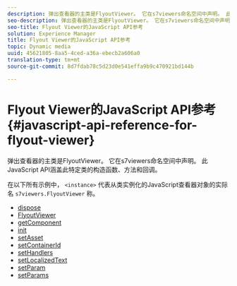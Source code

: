 ```yaml
---
description: 弹出查看器的主类是FlyoutViewer。 它在s7viewers命名空间中声明。 此JavaScript API涵盖此特定类的构造函数、方法和回调。
seo-description: 弹出查看器的主类是FlyoutViewer。 它在s7viewers命名空间中声明。 此JavaScript API涵盖此特定类的构造函数、方法和回调。
seo-title: Flyout Viewer的JavaScript API参考
solution: Experience Manager
title: Flyout Viewer的JavaScript API参考
topic: Dynamic media
uuid: 45621805-8aa5-4ced-a36a-ebecb2a606a0
translation-type: tm+mt
source-git-commit: 8d7fdab78c5d23d0e541effa9b9c470921bd144b

---
```



# Flyout Viewer的JavaScript API参考{#javascript-api-reference-for-flyout-viewer}

弹出查看器的主类是FlyoutViewer。 它在s7viewers命名空间中声明。 此JavaScript API涵盖此特定类的构造函数、方法和回调。

在以下所有示例中， `<instance>` 代表从类实例化的JavaScript查看器对象的实际名 `s7viewers.FlyoutViewer` 称。

* [dispose](r-html5-flyout-viewer-20-javascriptapiref-dispose.md)
* [FlyoutViewer](r-html5-flyout-viewer-20-javascriptapiref-.flyoutviewer.md)
* [getComponent](r-html5-flyout-viewer-20-javascriptapiref-getcomponent.md)
* [init](r-html5-flyout-viewer-20-javascriptapiref-init.md)
* [setAsset](r-html5-flyout-viewer-20-javascriptapiref-setasset.md)
* [setContainerId](r-html5-flyout-viewer-20-javascriptapiref-.setcontainerid.md)
* [setHandlers](r-html5-flyout-viewer-20-javascriptapiref-sethandlers.md)
* [setLocalizedText](r-html5-flyout-viewer-20-javascriptapiref-setlocalizedtexts.md)
* [setParam](r-html5-flyout-viewer-20-javascriptapiref-setparam.md)
* [setParams](r-html5-flyout-viewer-20-javascriptapiref-setparams.md)
